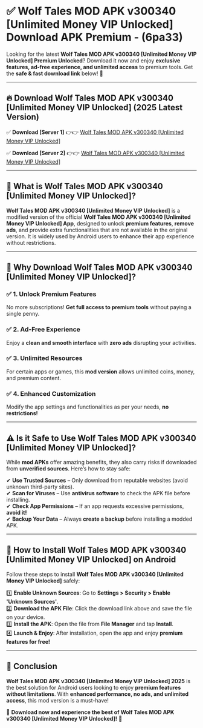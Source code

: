 
# ✅ Wolf Tales MOD APK v300340 [Unlimited Money VIP Unlocked] Download APK Premium -  (6pa33) 

Looking for the latest **Wolf Tales MOD APK v300340 [Unlimited Money VIP Unlocked] Premium Unlocked**? Download it now and enjoy **exclusive features, ad-free experience, and unlimited access** to premium tools. Get the **safe & fast download link** below! 🚀

---

## 🔥 Download Wolf Tales MOD APK v300340 [Unlimited Money VIP Unlocked] (2025 Latest Version)

✅ **Download [Server 1]** 👉👉 [Wolf Tales MOD APK v300340 [Unlimited Money VIP Unlocked] ](https://apkcomod.com?title=Wolf_Tales_MOD_APK_v300340_[Unlimited_Money_VIP_Unlocked])  

✅ **Download [Server 2]** 👉👉 [Wolf Tales MOD APK v300340 [Unlimited Money VIP Unlocked] ](https://apkcomod.com?title=Wolf_Tales_MOD_APK_v300340_[Unlimited_Money_VIP_Unlocked])  


---

## 📌 What is Wolf Tales MOD APK v300340 [Unlimited Money VIP Unlocked]?

**Wolf Tales MOD APK v300340 [Unlimited Money VIP Unlocked]** is a modified version of the official **Wolf Tales MOD APK v300340 [Unlimited Money VIP Unlocked] App**, designed to unlock **premium features**, **remove ads**, and provide extra functionalities that are not available in the original version. It is widely used by Android users to enhance their app experience without restrictions.

---

## 🌟 Why Download Wolf Tales MOD APK v300340 [Unlimited Money VIP Unlocked]?

### ✅ 1. Unlock Premium Features
No more subscriptions! **Get full access to premium tools** without paying a single penny.

### ✅ 2. Ad-Free Experience
Enjoy a **clean and smooth interface** with **zero ads** disrupting your activities.

### ✅ 3. Unlimited Resources
For certain apps or games, this **mod version** allows unlimited coins, money, and premium content.

### ✅ 4. Enhanced Customization
Modify the app settings and functionalities as per your needs, **no restrictions!**

---

## ⚠️ Is it Safe to Use Wolf Tales MOD APK v300340 [Unlimited Money VIP Unlocked]?

While **mod APKs** offer amazing benefits, they also carry risks if downloaded from **unverified sources**. Here’s how to stay safe:

✔ **Use Trusted Sources** – Only download from reputable websites (avoid unknown third-party sites).  
✔ **Scan for Viruses** – Use **antivirus software** to check the APK file before installing.  
✔ **Check App Permissions** – If an app requests excessive permissions, **avoid it!**  
✔ **Backup Your Data** – Always **create a backup** before installing a modded APK.

---

## 📲 How to Install Wolf Tales MOD APK v300340 [Unlimited Money VIP Unlocked] on Android

Follow these steps to install **Wolf Tales MOD APK v300340 [Unlimited Money VIP Unlocked]** safely:

1️⃣ **Enable Unknown Sources**: Go to **Settings > Security > Enable 'Unknown Sources'**.  
2️⃣ **Download the APK File**: Click the download link above and save the file on your device.  
3️⃣ **Install the APK**: Open the file from **File Manager** and tap **Install**.  
4️⃣ **Launch & Enjoy**: After installation, open the app and enjoy **premium features for free!**

---

## 🚀 Conclusion

**Wolf Tales MOD APK v300340 [Unlimited Money VIP Unlocked] 2025** is the best solution for Android users looking to enjoy **premium features without limitations**. With **enhanced performance, no ads, and unlimited access**, this mod version is a must-have!

🔻 **Download now and experience the best of Wolf Tales MOD APK v300340 [Unlimited Money VIP Unlocked]!** 🔻

